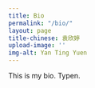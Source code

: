 ```yaml
---
title: Bio
permalink: "/bio/"
layout: page
title-chinese: 袁欣婷
upload-image: ''
img-alt: Yan Ting Yuen
---
```


<p>This is my bio. Typen.</p><p><br></p>
